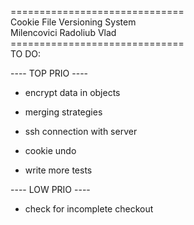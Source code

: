 ==============================</br>
Cookie File Versioning System</br>
  Milencovici Radoliub Vlad</br>
==============================</br>
TO DO:

---- TOP PRIO ----
 
- encrypt data in objects

- merging strategies

- ssh connection with server

- cookie undo

- write more tests

---- LOW PRIO ----
- check for incomplete checkout

